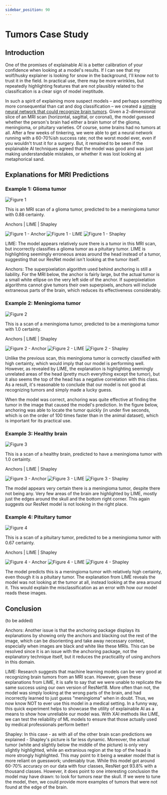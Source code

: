 ```yaml
---
sidebar_position: 90
---
```

# Tumors Case Study

## Introduction

One of the promises of explainable AI is a better calibration of your confidence when looking at a model's results. If I can see that my wolf/husky explainer is looking for snow in the background, I'll know not to trust it in the field. In practical use, there may be more wrinkles, but repeatedly highlighting features that are not plausibly related to the classification is a clear sign of model ineptitude.

In such a spirit of explaining more suspect models – and perhaps something more consequential than cat and dog classification – we created a [simple neural network that could recognize brain tumors](/Explainable-Ai-Comps-2024/Methodology/ResNet#tumors). Given a 2-dimensional slice of an MRI scan (horizontal, sagittal, or coronal), the model guessed whether the person's brain had either a brain tumor of the glioma, meningioma, or pituitary varieties. Of course, some brains had no tumors at all. After a few weeks of tinkering, we were able to get a neural network running with a 60-70%ish success rate; not the worst model ever, even if you wouldn't trust it for a surgery. But, it remained to be seen if the explainable AI techniques agreed that the model was good and was just making understandable mistakes, or whether it was lost looking at metaphorical sand.

## Explanations for MRI Predictions

### Example 1: Glioma tumor

![Figure 1](/img/tumors/glioma-191.jpg "A brain MRI with a glioma tumor")

This is an MRI scan of a glioma tumor, predicted to be a meningioma tumor with 0.88 certainty.

Anchors | LIME | Shapley

![Figure 1 - Anchor](/img/tumors/glioma-191-anchor.png "Anchors")
![Figure 1 - LIME](/img/tumors/glioma-191-lime.png "LIME")
![Figure 1 - Shapley](/img/tumors/glioma_tumor-0.png "SHAP")

LIME: The model appears relatively sure there is a tumor in this MRI scan, but incorrectly classifies a glioma tumor as a pituitary tumor. LIME is highlighting seemingly erroneous areas around the head instead of a tumor, suggesting that our ResNet model isn't looking at the tumor itself.

Anchors: The superpixelation algorithm used behind anchoring is still a liability. For the MRI below, the anchor is fairly large, but the actual tumor is a small white ellipse on the very left side of the anchor. If superpixelation algorithms cannot give tumors their own superpixels, anchors will include extraneous parts of the brain, which reduces its effectiveness considerably.

### Example 2: Meningioma tumor

![Figure 2](/img/tumors/meningioma-252.jpg "A brain MRI with a meningioma tumor")

This is a scan of a meningioma tumor, predicted to be a meningioma tumor with 1.0 certainty.

Anchors | LIME | Shapley

![Figure 2 - Anchor](/img/tumors/meningioma-252-anchor.png "Anchors")
![Figure 2 - LIME](/img/tumors/meningioma-252-lime.png "LIME")
![Figure 2 - Shapley](/img/tumors/meningioma_tumor-45.png "SHAP")

Unlike the previous scan, this meningioma tumor is correctly classified with high certainty, which would imply that our model is performing well. However, as revealed by LIME, the explanation is highlighting seemingly unrelated areas of the head (pretty much everything except the tumor), but it also seems the top of the head has a negative correlation with this class. As a result, it's reasonable to conclude that our model is not good at recognizing tumors and simply made a lucky guess.

When the model was correct, anchoring was quite effective at finding the tumor in the image that caused the model's prediction. In the figure below, anchoring was able to locate the tumor quickly (in under five seconds, which is on the order of 100 times faster than in the animal dataset), which is important for its practical use.

### Example 3: Healthy brain

![Figure 3](/img/tumors/healthy-97.jpg "An MRI scan of a healthy brain")

This is a scan of a healthy brain, predicted to have a meningioma tumor with 1.0 certainty.

Anchors | LIME | Shapley

![Figure 3 - Anchor](/img/tumors/healthy-97-lime.png "Anchors")
![Figure 3 - LIME](/img/tumors/healthy-97-lime.png "LIME")
![Figure 3 - Shapley](/img/tumors/healthy-97-shap.png "SHAP")

The model appears very certain there is a meningioma tumor, despite there not being any. Very few areas of the brain are highlighted by LIME, mostly just the edges around the skull and the bottom right corner. This again suggests our ResNet model is not looking in the right place.

### Example 4: Pituitary tumor

![Figure 4](/img/tumors/pituitary-135.jpg "A brain MRI with a pituitary tumor")

This is a scan of a pituitary tumor, predicted to be a meningioma tumor with 0.67 certainty.

Anchors | LIME | Shapley

![Figure 4 - Anchor](/img/tumors/pituitary-135-lime.png "Anchors")
![Figure 4 - LIME](/img/tumors/pituitary-135-lime.png "LIME")
![Figure 4 - Shapley](/img/tumors/pituitary-135-shap.png "SHAP")

The model predicts this is a meningioma tumor with relatively high certainty, even though it is a pituitary tumor. The explanation from LIME reveals the model was not looking at the tumor at all, instead looking at the area around it. This would explain the misclassification as an error with how our model reads these images.

## Conclusion

(to be added)

Anchors: Another issue is that the anchoring package displays its explanations by showing only the anchors and blacking out the rest of the image, which can be disorienting and take away necessary context, especially when images are black and white like these MRIs. This can be resolved since it is an issue with the anchoring package, not the explanatory technique itself, but it reduces the practicality of using anchors in this domain.

LIME: Research suggests that machine learning models can be very good at recognizing brain tumors from an MRI scan. However, given these explanations from LIME, it is safe to say that we were unable to replicate the same success using our own version of ResNet18. More often than not, the model was simply looking at the wrong parts of the brain, and had incorrectly learned to just guess "meningioma" when in doubt. Thus, we now know NOT to ever use this model in a medical setting. In a funny way, this quick experiment helps to showcase the utility of explainable AI as a means to show how unreliable our model was. With XAI methods like LIME, we can test the reliability of ML models to ensure that those actually used by medical professionals perform better!

Shapley: In this case - as with all of the other brain scan predictions we explained - Shapley's picture is far less dynamic. Moreover, the actual tumor (white and slightly below the middle of the picture) is only very slightly highlighted, while an extranious region at the top of the head is more strongly highlighted. This may point to it being a weaker model that is more reliant on guesswork; undeniably true. While this model got around 60-70% accuracy on our data with four classes, ResNet got 93.8% with a thousand classes. However, it does point to one interesting conclusion the model may have drawn: to look for tumors near the skull. If we were to tune the model, then, we could provide more examples of tumors that were not found at the edge of the brain.


